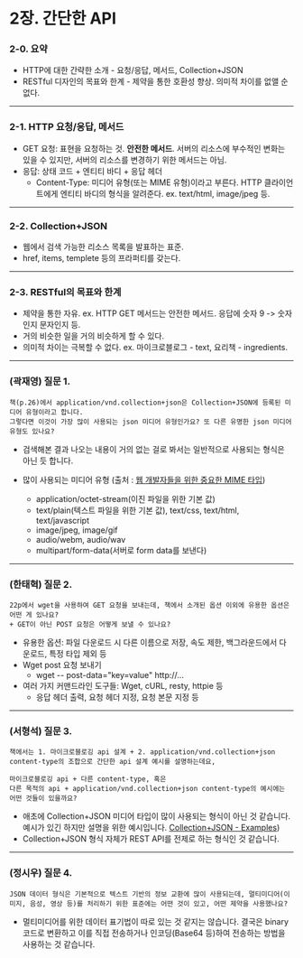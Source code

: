 # 2장. 간단한 API

### 2-0. 요약
- HTTP에 대한 간략한 소개 - 요청/응답, 메서드, Collection+JSON
- RESTful 디자인의 목표와 한계 - 제약을 통한 호환성 향상. 의미적 차이를 없앨 순 없다.
---
### 2-1. HTTP 요청/응답, 메서드
- GET 요청: 표현을 요청하는 것. **안전한 메서드**. 서버의 리소스에 부수적인 변화는 있을 수 있지만, 서버의 리소스를 변경하기 위한 메서드는 아님.
- 응답: 상태 코드 + 엔티티 바디 + 응답 헤더
  - Content-Type: 미디어 유형(또는 MIME 유형)이라고 부른다. HTTP 클라이언트에게 엔티티 바디의 형식을 알려준다. ex. text/html, image/jpeg 등.
---
### 2-2. Collection+JSON
- 웹에서 검색 가능한 리소스 목록을 발표하는 표준.
- href, items, templete 등의 프라퍼티를 갖는다.
---
### 2-3. RESTful의 목표와 한계
- 제약을 통한 자유. ex. HTTP GET 메서드는 안전한 메서드. 응답에 숫자 9 -> 숫자인지 문자인지 등.
- 거의 비슷한 일을 거의 비슷하게 할 수 있다.
- 의미적 차이는 극복할 수 없다. ex. 마이크로블로그 - text, 요리책 - ingredients.
---
### (곽재영) 질문 1. 
```
책(p.26)에서 application/vnd.collection+json은 Collection+JSON에 등록된 미디어 유형이라고 합니다.
그렇다면 이것이 가장 많이 사용되는 json 미디어 유형인가요? 또 다른 유명한 json 미디어 유형도 있나요?
```
- 검색해본 결과 나오는 내용이 거의 없는 걸로 봐서는 일반적으로 사용되는 형식은 아닌 듯 합니다.

- 많이 사용되는 미디어 유형 (출처 : [웹 개발자들을 위한 중요한 MIME 타입](https://developer.mozilla.org/ko/docs/Web/HTTP/MIME_types#웹_개발자들을_위한_중요한_mime_타입))
    - application/octet-stream(이진 파일을 위한 기본 값)
    - text/plain(텍스트 파일을 위한 기본 값), text/css, text/html, text/javascript
    - image/jpeg, image/gif
    - audio/webm, audio/wav
    - multipart/form-data(서버로 form data를 보낸다)
---
### (한태혁) 질문 2. 
```
22p에서 wget을 사용하여 GET 요청을 보내는데, 책에서 소개된 옵션 이외에 유용한 옵션은 어떤 게 있나요?
+ GET이 아닌 POST 요청은 어떻게 보낼 수 있나요?
```
- 유용한 옵션: 파일 다운로드 시 다른 이름으로 저장, 속도 제한, 백그라운드에서 다운로드, 특정 타입 제외 등
- Wget post 요청 보내기
    - wget -- post-data="key=value" http://...
- 여러 가지 커맨드라인 도구들: Wget, cURL, resty, httpie 등
    - 응답 헤더 출력, 요청 헤더 지정, 요청 본문 지정 등
---
### (서형석) 질문 3. 
```
책에서는 1. 마이크로블로깅 api 설계 + 2. application/vnd.collection+json content-type의 조합으로 간단한 api 설계 예시를 설명하는데요,

마이크로블로깅 api + 다른 content-type, 혹은
다른 목적의 api + application/vnd.collection+json content-type의 예시에는 어떤 것들이 있을까요?
```
- 애초에 Collection+JSON 미디어 타입이 많이 사용되는 형식이 아닌 것 같습니다. 예시가 있긴 하지만 설명을 위한 예시입니다. [Collection+JSON - Examples](http://amundsen.com/media-types/collection/examples/))
- Collection+JSON 형식 자체가 REST API를 전제로 하는 형식인 것 같습니다.
---
### (정시우) 질문 4. 
```
JSON 데이터 형식은 기본적으로 텍스트 기반의 정보 교환에 많이 사용되는데, 멀티미디어(이미지, 음성, 영상 등)를 처리하기 위한 표준에는 어떤 것이 있고, 어떤 제약을 사용했나요?
```
- 멀티미디어를 위한 데이터 표기법이 따로 있는 것 같지는 않습니다. 결국은 binary 코드로 변환하고 이를 직접 전송하거나 인코딩(Base64 등)하여 전송하는 방법을 사용하는 것 같습니다.
